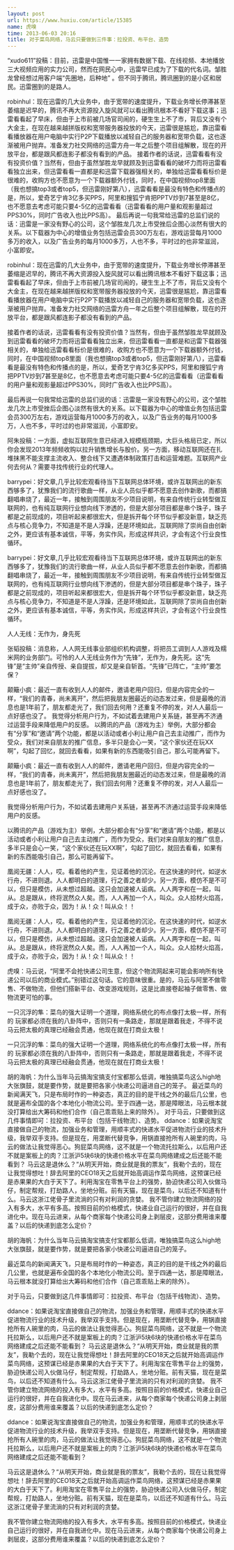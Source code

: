 ```yaml
---
layout: post
url: https://www.huxiu.com/article/15385
name: 虎嗅
time: 2013-06-03 20:16
title: 对于菜鸟网络，马云只要做到三件事：拉投资、布平台、造势
---
```

“xudo611”投稿：目前，迅雷是中国惟一一家拥有数据下载、在线视频、本地播放三大视频应用的实力公司，然而在网民心中，迅雷早已成为了下载的代名词。邹胜龙曾经想过用客户端“先圈地，后种地” 。但不同于腾讯，腾讯圈到的是小区和居民。迅雷圈到的是路人。

robinhul：现在迅雷的几大业务中，由于宽带的速度提升，下载业务增长停滞甚至萎缩是迟早的，腾讯不再大资源投入旋风就可以看出腾讯根本不看好下载这事；迅雷看看起了早床，但由于上市前被几场官司闹的，硬生生上不了市，背后又没有个大金主，在现在越来越拼版权和宽带服务器投放的今天，迅雷很是尴尬，靠迅雷看看播放器在用户电脑中实行P2P下载播放以减轻自己的服务器和宽带负载，这也逐渐被用户抛弃。准备发力社交网络的迅雷方舟一年之后整个项目组解散，现在的开放平台，都是跟风都连影子都没有看到的产品。 接着作者的话说，迅雷看看有没有投资价值？当然有，但由于虽然邹胜龙早就顾及到迅雷看看的破坏力而将迅雷看看独立出来，但迅雷看看一直都是和迅雷下载器强相关的，单独给迅雷看看标价是很难的，收购方也不愿意为一个下载器额外付钱，同时，在中国视频top8里面（我也想搞top3或者top5，但迅雷刚好第八），迅雷看看是最没有特色和传播点的是，所以，爱奇艺宁肯3亿多买PPS，阿里和搜狐宁肯把PPTV炒到7甚至是8亿，也不愿意去考虑可能只要4-5亿的迅雷看看（迅雷看看的用户量和观影量超过PPS30%，同时广告收入也比PPS高）。 最后再说一句我常给迅雷的总监们说的话：迅雷是一家没有野心的公司，这个邹胜龙几次上市受挫后企图心淡然有很大的关系。以下载器为中心的增值业务包括迅雷会员300万左右，游戏运营每月1000多万的收入，以及广告业务的每月1000多万，人也不多，平时过的也非常滋润，小富即安。

robinhul：现在迅雷的几大业务中，由于宽带的速度提升，下载业务增长停滞甚至萎缩是迟早的，腾讯不再大资源投入旋风就可以看出腾讯根本不看好下载这事；迅雷看看起了早床，但由于上市前被几场官司闹的，硬生生上不了市，背后又没有个大金主，在现在越来越拼版权和宽带服务器投放的今天，迅雷很是尴尬，靠迅雷看看播放器在用户电脑中实行P2P下载播放以减轻自己的服务器和宽带负载，这也逐渐被用户抛弃。准备发力社交网络的迅雷方舟一年之后整个项目组解散，现在的开放平台，都是跟风都连影子都没有看到的产品。

接着作者的话说，迅雷看看有没有投资价值？当然有，但由于虽然邹胜龙早就顾及到迅雷看看的破坏力而将迅雷看看独立出来，但迅雷看看一直都是和迅雷下载器强相关的，单独给迅雷看看标价是很难的，收购方也不愿意为一个下载器额外付钱，同时，在中国视频top8里面（我也想搞top3或者top5，但迅雷刚好第八），迅雷看看是最没有特色和传播点的是，所以，爱奇艺宁肯3亿多买PPS，阿里和搜狐宁肯把PPTV炒到7甚至是8亿，也不愿意去考虑可能只要4-5亿的迅雷看看（迅雷看看的用户量和观影量超过PPS30%，同时广告收入也比PPS高）。

最后再说一句我常给迅雷的总监们说的话：迅雷是一家没有野心的公司，这个邹胜龙几次上市受挫后企图心淡然有很大的关系。以下载器为中心的增值业务包括迅雷会员300万左右，游戏运营每月1000多万的收入，以及广告业务的每月1000多万，人也不多，平时过的也非常滋润，小富即安。

阿朱投稿：一方面，虚拟互联网生意已经进入规模瓶颈期，大巨头格局已定，所以你会发现2013年频频收购以拉升销售增长与股价。另一方面，移动互联网还在扎堆抹黑不能支撑主流收入、整合线下又遭遇体制政策打击和运营难题。互联网产业何去何从？需要寻找传统行业的代理人。

barrypei：好文章,几乎比较宏观看待当下互联网总体环境，或许互联网出的新东西够多了，犹豫我们的流行歌曲一样，从业人员似乎都不愿意去创作新歌，而都搞翻唱串烧了，最近一年，接触到周围朋友不少项目说明，有来自传统行业转型做互联网的，也有纯互联网行业想向线下渗透的，但是大部分项目都是串个珠子，珠子都是之前现成的，项目听起来都很宏大，但是拆开每个环节似乎都没新意，缺乏亮点与核心竞争力，不知道是不是人浮躁，还是环境如此，互联网除了崇尚自由创新之外，更应该有基本诚信，平等，务实作风，形成这样共识，才会有这个行业良性循环。

barrypei：好文章,几乎比较宏观看待当下互联网总体环境，或许互联网出的新东西够多了，犹豫我们的流行歌曲一样，从业人员似乎都不愿意去创作新歌，而都搞翻唱串烧了，最近一年，接触到周围朋友不少项目说明，有来自传统行业转型做互联网的，也有纯互联网行业想向线下渗透的，但是大部分项目都是串个珠子，珠子都是之前现成的，项目听起来都很宏大，但是拆开每个环节似乎都没新意，缺乏亮点与核心竞争力，不知道是不是人浮躁，还是环境如此，互联网除了崇尚自由创新之外，更应该有基本诚信，平等，务实作风，形成这样共识，才会有这个行业良性循环。

人人无线：无作为，身先死

张韬投稿：消息称，人人网无线事业部组织机构调整，将把员工调到人人游戏及糯米网的业务部门。可怜的人人无线业务作为“先锋”，无作为，身先死。这“先锋”是“主帅”亲自传授、亲自提拔，却又是亲自斩首。“先锋”已阵亡，“主帅”要怎保？

颠簸小疯：最近一直有收到人人的邮件，邀请老用户回归，但是内容完全的一样，“我们的青春，尚未离开”，然后把我朋友圈最近的动态发过来，但是最晚的消息也是1年前了，朋友都走光了，我们回去何用？还重复不停的发，对人人最后一点好感也没了。 我觉得分析用户行为，不如试着去建用户关系链，甚至再不济通过运营手段来降低用户的反感。 以腾讯的产品（游戏为主）举例，大部分都会有“分享”和“邀请”两个功能，都是以活动或者小利让用户自己去主动推广，而作为受众，我们对来自朋友的推广信息，多半只是会心一笑，“这个家伙还在玩XX啊”，勾起了回忆，就回去看看，如果有新的东西能吸引自己，那么可能再留下。

颠簸小疯：最近一直有收到人人的邮件，邀请老用户回归，但是内容完全的一样，“我们的青春，尚未离开”，然后把我朋友圈最近的动态发过来，但是最晚的消息也是1年前了，朋友都走光了，我们回去何用？还重复不停的发，对人人最后一点好感也没了。

我觉得分析用户行为，不如试着去建用户关系链，甚至再不济通过运营手段来降低用户的反感。

以腾讯的产品（游戏为主）举例，大部分都会有“分享”和“邀请”两个功能，都是以活动或者小利让用户自己去主动推广，而作为受众，我们对来自朋友的推广信息，多半只是会心一笑，“这个家伙还在玩XX啊”，勾起了回忆，就回去看看，如果有新的东西能吸引自己，那么可能再留下。

凰阅无疆：人人，哎。看着他的产生，见证着他的沉沦。在这快速的时代，如逆水行舟，不进则退。人人都明白的道理，行之善之者却少。另一方面，模仿不是不可以，但只是模仿，从未想过超越。这只会加速被人诟病。人人两字和在一起，叫从。总是跟从，终将泯然众人矣。而，人人再加一个人，叫众。众人拾材火焰高，成于众，亦败于众，因为！从！众！叫从众！！

凰阅无疆：人人，哎。看着他的产生，见证着他的沉沦。在这快速的时代，如逆水行舟，不进则退。人人都明白的道理，行之善之者却少。另一方面，模仿不是不可以，但只是模仿，从未想过超越。这只会加速被人诟病。人人两字和在一起，叫从。总是跟从，终将泯然众人矣。而，人人再加一个人，叫众。众人拾材火焰高，成于众，亦败于众，因为！从！众！叫从众！！

虎嗅：马云说，“阿里不会抢快递公司生意，但这个物流网起来可能会影响所有快递公司以后的商业模式。”别错过这句话。它的意味很重。是的，马云与阿里不做零售、不做物流，但他们搭新平台、改变游戏规则，这是比直接卷起袖子做零售、做物流更可怕的事。

一只沉浮的隼：菜鸟的强大证明一个道理，网络系统化的布点像打太极一样，所有的 玩家都必须在我的八卦阵中，否则只有一条路走，那就是跟着我走，不得不说马云把太极的真理已经融会贯通，他现在就在打商业太极！

一只沉浮的隼：菜鸟的强大证明一个道理，网络系统化的布点像打太极一样，所有的 玩家都必须在我的八卦阵中，否则只有一条路走，那就是跟着我走，不得不说马云把太极的真理已经融会贯通，他现在就在打商业太极！

胡的海帆：为什么当年马云搞淘宝搞支付宝都那么低调，唯独搞菜鸟这么high地大张旗鼓，就是要作势，就是要把各家小快递公司逼进自己的笼子。 最近菜鸟的新闻满天飞，只是布局时作的一种姿态，真正的目的是干线之外的最后几公里，也就是遍布全国的各个本地化小物流公司。至于四通一达，那是障眼法，马云根本就没打算给出大筹码和他们合作（自己乖乖贴上来的除外）。 对于马云，只要做到这几件事情即可：拉投资、布平台（包括干线物流）、造势。 ddance：如果说淘宝直接做自己的物流，加强业务和管理，用顺丰式的快递水平促进物流行业的技术升级，我举双手支持。但是现在，用垄断代替竞争，用锅直接抢所有人碗里的肉，马云的做法让我觉得恶心。狗屁菜鸟网络，这不就是一个物流托拉斯么，以后用户还不就是案板上的肉？江浙沪5块6块的快递价格水平在菜鸟网络建成之后还能不能看到？ 马云这是退休么？“从明天开始，商业就是我的票友”，我勒个去的，现在让我觉得想吐！辞去阿里的CEO18天之后就开始高调运作菜鸟网络，这预谋已经是赤果果的大白于天下了。利用淘宝在零售平台上的强势，胁迫快递公司入伙做马仔，制定帮规，打劫路人，坐地分赃。前有天猫，现在是菜鸟，以后还不知道有什么。马云这浙江佬骨子里流淌的只有对利润的贪婪。 我不管你建立物流网络的投入有多大，水平有多高。按照目前的价格模式，快递业自己运行的很好，并在自我进化中。现在马云进来，从每个商家每个快递公司身上剥层皮，这部分费用谁来覆盖？以后的快递到底怎么定价？

胡的海帆：为什么当年马云搞淘宝搞支付宝都那么低调，唯独搞菜鸟这么high地大张旗鼓，就是要作势，就是要把各家小快递公司逼进自己的笼子。

最近菜鸟的新闻满天飞，只是布局时作的一种姿态，真正的目的是干线之外的最后几公里，也就是遍布全国的各个本地化小物流公司。至于四通一达，那是障眼法，马云根本就没打算给出大筹码和他们合作（自己乖乖贴上来的除外）。

对于马云，只要做到这几件事情即可：拉投资、布平台（包括干线物流）、造势。

ddance：如果说淘宝直接做自己的物流，加强业务和管理，用顺丰式的快递水平促进物流行业的技术升级，我举双手支持。但是现在，用垄断代替竞争，用锅直接抢所有人碗里的肉，马云的做法让我觉得恶心。狗屁菜鸟网络，这不就是一个物流托拉斯么，以后用户还不就是案板上的肉？江浙沪5块6块的快递价格水平在菜鸟网络建成之后还能不能看到？ 马云这是退休么？“从明天开始，商业就是我的票友”，我勒个去的，现在让我觉得想吐！辞去阿里的CEO18天之后就开始高调运作菜鸟网络，这预谋已经是赤果果的大白于天下了。利用淘宝在零售平台上的强势，胁迫快递公司入伙做马仔，制定帮规，打劫路人，坐地分赃。前有天猫，现在是菜鸟，以后还不知道有什么。马云这浙江佬骨子里流淌的只有对利润的贪婪。 我不管你建立物流网络的投入有多大，水平有多高。按照目前的价格模式，快递业自己运行的很好，并在自我进化中。现在马云进来，从每个商家每个快递公司身上剥层皮，这部分费用谁来覆盖？以后的快递到底怎么定价？

ddance：如果说淘宝直接做自己的物流，加强业务和管理，用顺丰式的快递水平促进物流行业的技术升级，我举双手支持。但是现在，用垄断代替竞争，用锅直接抢所有人碗里的肉，马云的做法让我觉得恶心。狗屁菜鸟网络，这不就是一个物流托拉斯么，以后用户还不就是案板上的肉？江浙沪5块6块的快递价格水平在菜鸟网络建成之后还能不能看到？

马云这是退休么？“从明天开始，商业就是我的票友”，我勒个去的，现在让我觉得想吐！辞去阿里的CEO18天之后就开始高调运作菜鸟网络，这预谋已经是赤果果的大白于天下了。利用淘宝在零售平台上的强势，胁迫快递公司入伙做马仔，制定帮规，打劫路人，坐地分赃。前有天猫，现在是菜鸟，以后还不知道有什么。马云这浙江佬骨子里流淌的只有对利润的贪婪。

我不管你建立物流网络的投入有多大，水平有多高。按照目前的价格模式，快递业自己运行的很好，并在自我进化中。现在马云进来，从每个商家每个快递公司身上剥层皮，这部分费用谁来覆盖？以后的快递到底怎么定价？

